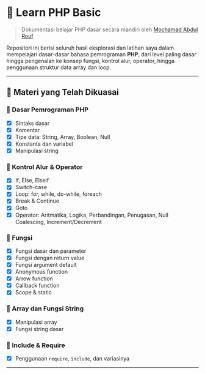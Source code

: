 # 📘 Learn PHP Basic

> Dokumentasi belajar PHP dasar secara mandiri oleh [Mochamad Abdul Rouf](https://github.com/MochamadAbdulRouf)

Repositori ini berisi seluruh hasil eksplorasi dan latihan saya dalam mempelajari dasar-dasar bahasa pemrograman **PHP**, dari level paling dasar hingga pengenalan ke konsep fungsi, kontrol alur, operator, hingga penggunaan struktur data array dan loop.

---

## 🚀 Materi yang Telah Dikuasai

### 🔹 Dasar Pemrograman PHP
- [x] Sintaks dasar
- [x] Komentar
- [x] Tipe data: String, Array, Boolean, Null
- [x] Konstanta dan variabel
- [x] Manipulasi string

### 🔹 Kontrol Alur & Operator
- [x] If, Else, Elseif
- [x] Switch-case
- [x] Loop: for, while, do-while, foreach
- [x] Break & Continue
- [x] Goto
- [x] Operator: Aritmatika, Logika, Perbandingan, Penugasan, Null Coalescing, Increment/Decrement

### 🔹 Fungsi
- [x] Fungsi dasar dan parameter
- [x] Fungsi dengan return value
- [x] Fungsi argument default
- [x] Anonymous function
- [x] Arrow function
- [x] Callback function
- [x] Scope & static

### 🔹 Array dan Fungsi String
- [x] Manipulasi array
- [x] Fungsi string dasar

### 🔹 Include & Require
- [x] Penggunaan `require`, `include`, dan variasinya

---
